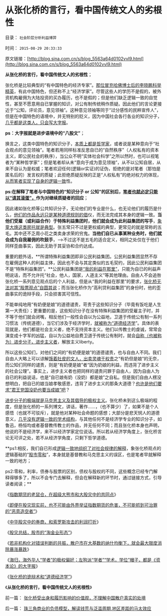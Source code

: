 # 从张化桥的言行，看中国传统文人的劣根性

目录： `社会阶层分析利益博羿` 

时间： `2015-08-29 20:33:33` 

原文链接：[http://blog.sina.com.cn/s/blog_5563a64d0102vvl9.html](http://blog.sina.com.cn/s/blog_5563a64d0102vvl9.html)

**从张化桥的言行，看中国传统文人的劣根性**；

张化桥是比较典型的“有中国特色的经济专家”。[那位冒充哈佛博士后的李晓鹏科举精英](../../../2015/8/27/哈佛“经济博士”李晓鹏的极权主义的改革诉求.md)，有此中国特色，但还称不上“经济学家”。尽管这些人的学历不是假的，被外资机构雇佣为大陆投资的买办履历，也不是假的；但是他们缺乏逻辑一致的自觉性，甚至不愿意用自已掌握的知识，对公有制传统稍作质疑。因此他们的言论更接近于“公知，评论员，意见领袖”。这种意见领袖等同于“过分感性的民粹宣传人”，但是在中国特色的语境中，并无特别的贬义，因为中国社会各行各业的知识分子，[几乎都是这类人，只会写大字报](../../../2012/6/10/薛兆丰先生的权威型大脑和吴英案的大字报.md)。

**ps：大字报就是进步语境中的“八股文”**；

换言之，这类中国特色的知识分子，[本质上都是哲学家](../../../2014/1/1/“左的思维”就是哲学；不关心实证的哲学家，不会关心生命的无辜.md)，或者说是某种意向于“社会观点的意见领袖”。笔者若用同样标准反思自已的“自然秩序”（人权私有的资本主义，即公民社会的秩序），当公众不明“实体社会科学”之所以然时，也可以视笔者为“某种哲学家”；但是笔者却从未“意向于成为意见领袖”，从不以公知自居，从来不自认为是权威；笔者欢迎任何(逻辑or实证)的证伪，拒绝的是对笔者（那怕是匿名后的）发言权的质疑；此拒绝质疑反映的正是“人权私有”的绝对权力的体现，[从而笔者实现了自身的逻辑一致](../../../2010/6/22/最大的敌人是自已；科学实证标准的的回归测试.md)性。

**ps:在解释了笔者与中国特色的“知识分子 or 公知”的区别后，[笔者也就必定只能以“请其滚蛋”，](../../../2013/12/11/欢迎证伪，拒绝质疑！.md)作为对继续质疑者的回应**；

因此诸如张化桥等公共知识分子，无论他们的专业是什么，也无论他们的履历是什么，[他们的作品永远只是某种道德规则的倡](../../../2010/6/24/中国哲学家泛滥成灾的原因.md)仪，而无法完成其本身的逻辑一致。**当他们受雇（或利益合作）于特殊利益集团时，他们就会成为此利益集团的写手**，[象童大焕这类房托就是典型](../../../2013/2/12/“市场总能擦屁股”之“要死！老百姓先死”.md)。张五常只不过是更权威的典型，更常见的就是常称的五毛。其中还不乏周小花之类卖身求荣的穷鬼。**当他们自已从事某种业务时，他们就会成为自我雇佣的吹鼓手**，——>不过这不是五毛的适合定义，相同之处仅在于他们同样歪曲事实，因此无助于其妥协和合约达成。

重要的题外话，**所谓特殊利益集团即非公民利益集团。公民利益集团显然不存在雇佣这种人的利益主体，因此也不会与其定类似的五毛契约，因此公民利益集团不是“特殊利益集团”。**公民利益集团是[“我的利益在那里”](../../../2012/1/4/私有制比革命／改革／投票更重要；民主进程不必轰轰烈烈.md)，只能为自已的利益声明说话，而不允许托“社会，他人，国家，人道主义”等其他理由。自由人不会追咎张化桥一系列意见观点后的个人利益，但是从“我的利益在那里”的要求，[张化桥无法对其“股票观点”自圆其说](../../../2013/2/8/张化桥先生认为“中国老百姓和民营越来越富”吗？.md)；而当张化桥作为“高利贷利益集团”的身份时，他的歪曲事实的诡辩手段，只会损害其可信性。

不能单纯地用“有奶便是娘”的道德谴责，苛责于这些知识分子（毕竟有饭吃是人生第一大责任）；更重要的是，这些知识分子在没有特殊利益集团的受雇主子时，并不等于他们就会闭嘴，相反他们一般性会自以为公益地，卫道于传统公有制一系列习惯法（传统道德），当它们涉及于经济学时，[就被称为“道德经济学](../../../2014/4/19/经济学家必须深入理解封建的道德.md)”。具体的表现就是，他们都是社会主义者，绝不支持资本主义。他们以传教士的虔诚，常常会演变成十字军的凶猛，自以为公益地自费卫道于传统公有制时，就会[自称（也被称为）进步分子，进步主义者](../../../2015/1/16/人类社会的失败机制,进步分子的最根本误区.md)，解放主义liberty。

所以这些公知们，对他们之间的“有奶便是娘”的道德谴责，也与自由人不同。我们自由人大略上可以谅解[饿着肚皮的文人，出卖灵魂于权贵](../../../2009/11/8/马斯洛的需求层次理论和“生存权是最大的人权”.md)之“有奶但是娘”的无奈，而公知们同样的谴责，则是“有奶便是娘”者“因为奶娘的利益，而违背了进步主义的社会公理”。事实上，进步主义者也把同样的谴责问罪于自由人，因为自由人为自已的利益说话，也是“自已娘有奶（没奶）都是娘”之自私。但是我们自由人楞没想明白，把自已的娘当娘孝敬感恩，违背了进步主义的那条大道德？[也许是他们要求“君王党国没奶也要当成娘”吧](../../../2014/5/29/“国家为什么不管”的合理性和传统的概念模糊.md)？

[进步分子的极端就是马克思主义及其倡导的极权主义](../../../2010/10/14/“敌人的敌人”不一定是朋友;意识形态都是敌人；.md)。张化桥未到这么极端的程度，但是张化桥的一系列博文，讲话，著作……，（也不算少）了，如果不是个人感悟（也就不可驳斥），就是他对某种社会命题的感想；大部分是悲天悯人的道德意义，[几乎没有逻辑一致的学术结构](../../../2014/9/17/缺乏逻辑一致的经济学与极权主义如此接近！.md)，与其他任何不是经济学专业的知识分子，如鲁迅，杨恒均或者基督教传教士的作品，并无任何不同；而且张化桥本身也声明，他说的不是经济学，来不以经济学家定位说话。所以若从经济学角度上，张化桥言论无可评之处，若不从经济学角度，只剩下哲学道德。

**ps1:相反，我们自已形成[逻辑一致地组织了对社会规律的解释](../../../2013/11/10/理解先验的概念，才能理解科学的世界观和沟通的方法论；.md)，象张化桥观点的逻辑基础的“[股市零和](../../../2011/3/7/“零和”，亏损和投机.md)”，本身就是基督教和马克思主义的误区，也是笔者早就解释一致的地方；

ps2:零和，利率，债券与股票的区别，债权与股权的不同，这些概念已经专门解释得够多了，所以不会专门去解释，但会在解释新的环节时，通过链接方式，引导读者阅读；**

《[指数期货的老鼠仓，在超级大熊市和大股灾中的共同点](../../../2015/7/17/指数期货的老鼠仓，在超级大熊市和大股灾中的共同点；.md)》

《[即便在股灾现实前，也不可能由外界举证指数期货的危害，不可能抓到可治罪的“恶意造空者”](../../../2015/7/18/为什么不可能监管指数期货，不可能“严惩恶意做空”？.md)》

《[中华股灾中的券商，和索罗斯攻击的利润打折](../../../2015/7/19/中华股灾中的券商，和索罗斯攻击的利润打折，最佳恐慌的边际.md)》

《[股灾总结，股市的“淘金业形态”](../../../2015/7/20/股灾总结，股市的“淘金业形态”;.md)》

《[若非机构化对错误判断的共振，散户市在大基数的纳什均衡下，就会最大限度消除暴涨暴跌](../../../2015/8/26/A股机构化让C浪与“世界股灾”相关联；.md)》

《[海归，海外华人“学者”的极权偏好；左狗派“学者”“学术，学位”帽子，都是《资本论》的大字报](../../../2015/8/27/哈佛“经济博士”李晓鹏的极权主义的改革诉求.md)》

《[张化桥的诡辩术和“道德经济学”](../../../2015/8/28/张化桥的诡辩术和“道德经济学”.md)》

《**从张化桥的言行，看中国传统文人的劣根性**》

前一篇： [张化桥受出身和履历影响的价值观，不理解中国散户真实的处境](../../../2015/9/8/张化桥受出身和履历影响的价值观，不理解中国散户真实的处境.md)

后一篇： [珠三角商业的负债模型，解读钱荒与泛滥周期,地区差距的马太效应](../../../2015/8/26/珠三角商业的负债模型，解读钱荒与泛滥周期,地区差距的马太效应.md)


